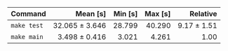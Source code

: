 | Command | Mean [s] | Min [s] | Max [s] | Relative |
|:---|---:|---:|---:|---:|
| `make test` | 32.065 ± 3.646 | 28.799 | 40.290 | 9.17 ± 1.51 |
| `make main` | 3.498 ± 0.416 | 3.021 | 4.261 | 1.00 |
